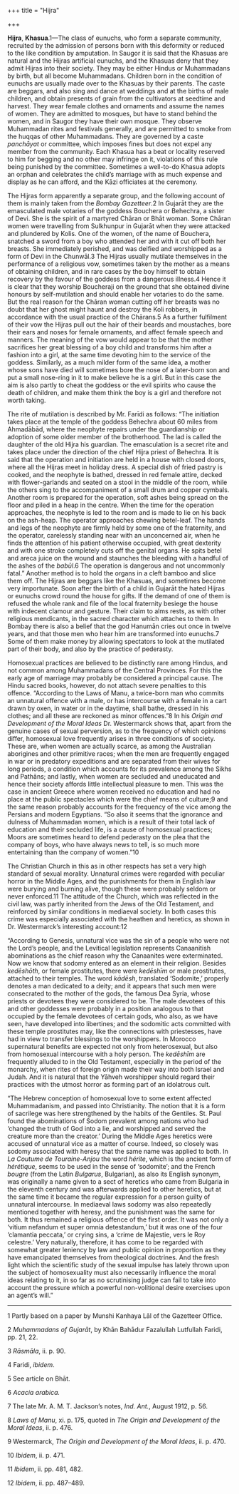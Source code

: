 +++
title = "Hijra"

+++

**Hijra**, **Khasua**.1—The class of eunuchs, who form a separate community, recruited by the admission of persons born with this deformity or reduced to the like condition by amputation. In Saugor it is said that the Khasuas are natural and the Hijras artificial eunuchs, and the Khasuas deny that they admit Hijras into their society. They may be either Hindus or Muhammadans by birth, but all become Muhammadans. Children born in the condition of eunuchs are usually made over to the Khasuas by their parents. The caste are beggars, and also sing and dance at weddings and at the births of male children, and obtain presents of grain from the cultivators at seedtime and harvest. They wear female clothes and ornaments and assume the names of women. They are admitted to mosques, but have to stand behind the women, and in Saugor they have their own mosque. They observe Muhammadan rites and festivals generally, and are permitted to smoke from the huqqas of other Muhammadans. They are governed by a caste *panchāyat* or committee, which imposes fines but does not expel any member from the community. Each Khasua has a beat or locality reserved to him for begging and no other may infringe on it, violations of this rule being punished by the committee. Sometimes a well-to-do Khasua adopts an orphan and celebrates the child’s marriage with as much expense and display as he can afford, and the Kāzi officiates at the ceremony.

The Hijras form apparently a separate group, and the following account of them is mainly taken from the *Bombay Gazetteer*.2 In Gujarāt they are the emasculated male votaries of the goddess Bouchera or Behechra, a sister of Devi. She is the spirit of a martyred Chāran or Bhāt woman. Some Chāran women were travelling from Sulkhunpur in Gujarāt when they were attacked and plundered by Kolis. One of the women, of the name of Bouchera, snatched a sword from a boy who attended her and with it cut off both her breasts. She immediately perished, and was deified and worshipped as a form of Devi in the Chunwāl.3 The Hijras usually mutilate themselves in the performance of a religious vow, sometimes taken by the mother as a means of obtaining children, and in rare cases by the boy himself to obtain recovery by the favour of the goddess from a dangerous illness.4 Hence it is clear that they worship Boucheraji on the ground that she obtained divine honours by self-mutilation and should enable her votaries to do the same. But the real reason for the Chāran woman cutting off her breasts was no doubt that her ghost might haunt and destroy the Koli robbers, in accordance with the usual practice of the Chārans.5 As a further fulfilment of their vow the Hijras pull out the hair of their beards and moustaches, bore their ears and noses for female ornaments, and affect female speech and manners. The meaning of the vow would appear to be that the mother sacrifices her great blessing of a boy child and transforms him after a fashion into a girl, at the same time devoting him to the service of the goddess. Similarly, as a much milder form of the same idea, a mother whose sons have died will sometimes bore the nose of a later-born son and put a small nose-ring in it to make believe he is a girl. But in this case the aim is also partly to cheat the goddess or the evil spirits who cause the death of children, and make them think the boy is a girl and therefore not worth taking.

The rite of mutilation is described by Mr. Farīdi as follows: “The initiation takes place at the temple of the goddess Behechra about 60 miles from Ahmadābād, where the neophyte repairs under the guardianship or adoption of some older member of the brotherhood. The lad is called the daughter of the old Hijra his guardian. The emasculation is a secret rite and takes place under the direction of the chief Hijra priest of Behechra. It is said that the operation and initiation are held in a house with closed doors, where all the Hijras meet in holiday dress. A special dish of fried pastry is cooked, and the neophyte is bathed, dressed in red female attire, decked with flower-garlands and seated on a stool in the middle of the room, while the others sing to the accompaniment of a small drum and copper cymbals. Another room is prepared for the operation, soft ashes being spread on the floor and piled in a heap in the centre. When the time for the operation approaches, the neophyte is led to the room and is made to lie on his back on the ash-heap. The operator approaches chewing betel-leaf. The hands and legs of the neophyte are firmly held by some one of the fraternity, and the operator, carelessly standing near with an unconcerned air, when he finds the attention of his patient otherwise occupied, with great dexterity and with one stroke completely cuts off the genital organs. He spits betel and areca juice on the wound and staunches the bleeding with a handful of the ashes of the *babūl*.6 The operation is dangerous and not uncommonly fatal.” Another method is to hold the organs in a cleft bamboo and slice them off. The Hijras are beggars like the Khasuas, and sometimes become very importunate. Soon after the birth of a child in Gujarāt the hated Hijras or eunuchs crowd round the house for gifts. If the demand of one of them is refused the whole rank and file of the local fraternity besiege the house with indecent clamour and gesture. Their claim to alms rests, as with other religious mendicants, in the sacred character which attaches to them. In Bombay there is also a belief that the god Hanumān cries out once in twelve years, and that those men who hear him are transformed into eunuchs.7 Some of them make money by allowing spectators to look at the mutilated part of their body, and also by the practice of pederasty.

Homosexual practices are believed to be distinctly rare among Hindus, and not common among Muhammadans of the Central Provinces. For this the early age of marriage may probably be considered a principal cause. The Hindu sacred books, however, do not attach severe penalties to this offence. “According to the Laws of Manu, a twice-born man who commits an unnatural offence with a male, or has intercourse with a female in a cart drawn by oxen, in water or in the daytime, shall bathe, dressed in his clothes; and all these are reckoned as minor offences.”8 In his *Origin and Development of the Moral Ideas* Dr. Westermarck shows that, apart from the genuine cases of sexual perversion, as to the frequency of which opinions differ, homosexual love frequently arises in three conditions of society. These are, when women are actually scarce, as among the Australian aborigines and other primitive races; when the men are frequently engaged in war or in predatory expeditions and are separated from their wives for long periods, a condition which accounts for its prevalence among the Sikhs and Pathāns; and lastly, when women are secluded and uneducated and hence their society affords little intellectual pleasure to men. This was the case in ancient Greece where women received no education and had no place at the public spectacles which were the chief means of culture;9 and the same reason probably accounts for the frequency of the vice among the Persians and modern Egyptians. “So also it seems that the ignorance and dulness of Muhammadan women, which is a result of their total lack of education and their secluded life, is a cause of homosexual practices; Moors are sometimes heard to defend pederasty on the plea that the company of boys, who have always news to tell, is so much more entertaining than the company of women.”10

The Christian Church in this as in other respects has set a very high standard of sexual morality. Unnatural crimes were regarded with peculiar horror in the Middle Ages, and the punishments for them in English law were burying and burning alive, though these were probably seldom or never enforced.11 The attitude of the Church, which was reflected in the civil law, was partly inherited from the Jews of the Old Testament, and reinforced by similar conditions in mediaeval society. In both cases this crime was especially associated with the heathen and heretics, as shown in Dr. Westermarck’s interesting account:12

“According to Genesis, unnatural vice was the sin of a people who were not the Lord’s people, and the Levitical legislation represents Canaanitish abominations as the chief reason why the Canaanites were exterminated. Now we know that sodomy entered as an element in their religion. Besides *kedēshōth*, or female prostitutes, there were *kedēshīm* or male prostitutes, attached to their temples. The word *kādēsh*, translated ‘Sodomite,’ properly denotes a man dedicated to a deity; and it appears that such men were consecrated to the mother of the gods, the famous Dea Syria, whose priests or devotees they were considered to be. The male devotees of this and other goddesses were probably in a position analogous to that occupied by the female devotees of certain gods, who also, as we have seen, have developed into libertines; and the sodomitic acts committed with these temple prostitutes may, like the connections with priestesses, have had in view to transfer blessings to the worshippers. In Morocco supernatural benefits are expected not only from heterosexual, but also from homosexual intercourse with a holy person. The *kedēshīm* are frequently alluded to in the Old Testament, especially in the period of the monarchy, when rites of foreign origin made their way into both Israel and Judah. And it is natural that the Yāhveh worshipper should regard their practices with the utmost horror as forming part of an idolatrous cult.

“The Hebrew conception of homosexual love to some extent affected Muhammadanism, and passed into Christianity. The notion that it is a form of sacrilege was here strengthened by the habits of the Gentiles. St. Paul found the abominations of Sodom prevalent among nations who had ‘changed the truth of God into a lie, and worshipped and served the creature more than the creator.’ During the Middle Ages heretics were accused of unnatural vice as a matter of course. Indeed, so closely was sodomy associated with heresy that the same name was applied to both. In *La Coutume de Touraine-Anjou* the word *hérite*, which is the ancient form of *hérétique*, seems to be used in the sense of ‘sodomite’; and the French *bougre* \(from the Latin *Bulgarus*, Bulgarian\), as also its English synonym, was originally a name given to a sect of heretics who came from Bulgaria in the eleventh century and was afterwards applied to other heretics, but at the same time it became the regular expression for a person guilty of unnatural intercourse. In mediaeval laws sodomy was also repeatedly mentioned together with heresy, and the punishment was the same for both. It thus remained a religious offence of the first order. It was not only a ‘vitium nefandum et super omnia detestandum,’ but it was one of the four ‘clamantia peccata,’ or crying sins, a ‘crime de Majestie, vers le Roy celestre.’ Very naturally, therefore, it has come to be regarded with somewhat greater leniency by law and public opinion in proportion as they have emancipated themselves from theological doctrines. And the fresh light which the scientific study of the sexual impulse has lately thrown upon the subject of homosexuality must also necessarily influence the moral ideas relating to it, in so far as no scrutinising judge can fail to take into account the pressure which a powerful non-volitional desire exercises upon an agent’s will.”

___________________

1 Partly based on a paper by Munshi Kanhaya Lāl of the Gazetteer Office.

2 *Muhammadans of Gujarāt*, by Khān Bahādur Fazalullah Lutfullah Faridi, pp. 21, 22.

3 *Rāsmāla*, ii. p. 90.

4 Faridi, *ibidem*.

5 See article on Bhāt.

6 *Acacia arabica.*

7 The late Mr. A. M. T. Jackson’s notes, *Ind. Ant.*, August 1912, p. 56.

8 *Laws of Manu*, xi. p. 175, quoted in *The Origin and Development of the Moral Ideas*, ii. p. 476.

9 Westermarck, *The Origin and Development of the Moral Ideas*, ii. p. 470.

10 *Ibidem*, ii. p. 471.

11 *Ibidem*, ii. pp. 481, 482.

12 *Ibidem*, ii. pp. 487–489.

